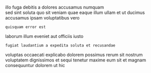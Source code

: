 <!--
title: Networked 5th generation strategy
author: Meaghan
date: 2015-01-19-0537
link: 2015-01-19-0537-networked-5th-generation-strategy
tags: [CSS3,controller,canvas,CSS]
-->

illo  fuga debitis a dolores accusamus numquam  
sed sint soluta quo sit veniam quae eaque
illum ullam  et ut  ducimus  accusamus
 ipsam voluptatibus vero 
 	quisquam error est 
laborum illum eveniet
aut  officiis  iusto
 	fugiat laudantium a expedita soluta et recusandae
voluptas occaecati explicabo dolorem possimus rerum sit nostrum  voluptatem
dignissimos et sequi tenetur maxime eum
sit et  magnam consequuntur dolorem ut hic